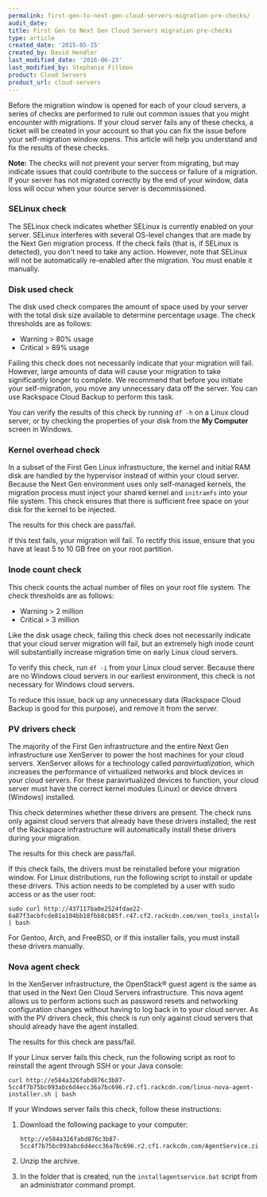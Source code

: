 ```yaml
---
permalink: first-gen-to-next-gen-cloud-servers-migration-pre-checks/
audit_date:
title: First Gen to Next Gen Cloud Servers migration pre-checks
type: article
created_date: '2015-05-15'
created_by: David Hendler
last_modified_date: '2016-06-23'
last_modified_by: Stephanie Fillmon
product: Cloud Servers
product_url: cloud-servers
---
```


Before the migration window is opened for each of your cloud servers,
a series of checks are performed to rule out common issues that you
might encounter with migrations. If your cloud server fails any of these
checks, a ticket will be created in your account so that you can fix the
issue before your self-migration window opens. This article will help
you understand and fix the results of these checks.

**Note:** The checks will not prevent your server from migrating, but may indicate issues that could contribute to the success or failure of a migration. If your server has not migrated correctly by the end of your window,
data loss will occur when your source server is decommissioned.

### SELinux check

The SELinux check indicates whether SELinux is currently enabled on your
server. SELinux interferes with several OS-level changes that are made
by the Next Gen migration process. If the check fails (that is, if
SELinux is detected), you don't need to take any action. However, note
that SELinux will not be automatically re-enabled after the migration.
You must enable it manually.

### Disk used check

The disk used check compares the amount of space used by your server
with the total disk size available to determine percentage usage. The
check thresholds are as follows:

-   Warning > 80% usage
-   Critical > 89% usage

Failing this check does not necessarily indicate that your migration
will fail. However, large amounts of data will cause your migration to
take significantly longer to complete. We recommend that before you
initiate your self-migration, you move any unnecessary data off the
server. You can use Rackspace Cloud Backup to perform this task.

You can verify the results of this check by running `df -h` on a
Linux cloud server, or by checking the properties of your disk from the
**My Computer** screen in Windows.

### Kernel overhead check

In a subset of the First Gen Linux infrastructure, the kernel and
initial RAM disk are handled by the hypervisor instead of within your
cloud server. Because the Next Gen environment uses only self-managed
kernels, the migration process must inject your shared kernel and
`initramfs` into your file system. This check ensures that there is
sufficient free space on your disk for the kernel to be injected.

The results for this check are pass/fail.

If this test fails, your migration will fail. To rectify this issue,
ensure that you have at least 5 to 10 GB free on your root partition.

### Inode count check

This check counts the actual number of files on your root file system.
The check thresholds are as follows:

-   Warning > 2 million
-   Critical > 3 million

Like the disk usage check, failing this check does not necessarily
indicate that your cloud server migration will fail, but an extremely
high inode count will substantially increase migration time on early
Linux cloud servers.

To verify this check, run `df -i` from your Linux cloud server.
Because there are no Windows cloud servers in our earliest environment,
this check is not necessary for Windows cloud servers.

To reduce this issue, back up any unnecessary data (Rackspace Cloud
Backup is good for this purpose), and remove it from the server.

### PV drivers check

The majority of the First Gen infrastructure and the entire Next Gen
infrastructure use XenServer to power the host machines for your cloud
servers. XenServer allows for a technology called *paravirtualization*,
which increases the performance of virtualized networks and block
devices in your cloud servers. For these paravirtualized devices to
function, your cloud server must have the correct kernel modules (Linux)
or device drivers (Windows) installed.

This check determines whether these drivers are present. The check runs
only against cloud servers that already have these drivers installed;
the rest of the Rackspace infrastructure will automatically install
these drivers during your migration.

The results for this check are pass/fail.

If this check fails, the drivers must be reinstalled before your
migration window. For Linux distributions, run the following script to
install or update these drivers.  This action needs to be completed by
a user with sudo access or as the user root:

    sudo curl http://437117ba0e2524fdae22-6a87f3acbfcde81a104bb18fbb8cb85f.r47.cf2.rackcdn.com/xen_tools_installer.sh | bash

For Gentoo, Arch, and FreeBSD, or if this installer fails, you must
install these drivers manually.  

### Nova agent check

In the XenServer infrastructure, the OpenStack&reg; guest agent is the same
as that used in the Next Gen Cloud Servers infrastructure. This nova
agent allows us to perform actions such as password resets and
networking configuration changes without having to log back in to your
cloud server. As with the PV drivers check, this check is run only
against cloud servers that should already have the agent installed.

The results for this check are pass/fail.

If your Linux server fails this check, run the following script as root
to reinstall the agent through SSH or your Java console:

    curl http://e584a326fabd876c3b87-5cc4f7b75bc093abc6d4ecc36a7bc696.r2.cf1.rackcdn.com/linux-nova-agent-installer.sh | bash

If your Windows server fails this check, follow these instructions:

1.  Download the following package to your computer:

        http://e584a326fabd876c3b87-5cc4f7b75bc093abc6d4ecc36a7bc696.r2.cf1.rackcdn.com/AgentService.zip

2.  Unzip the archive.

3.  In the folder that is created, run the `installagentservice.bat`
    script from an administrator command prompt.
